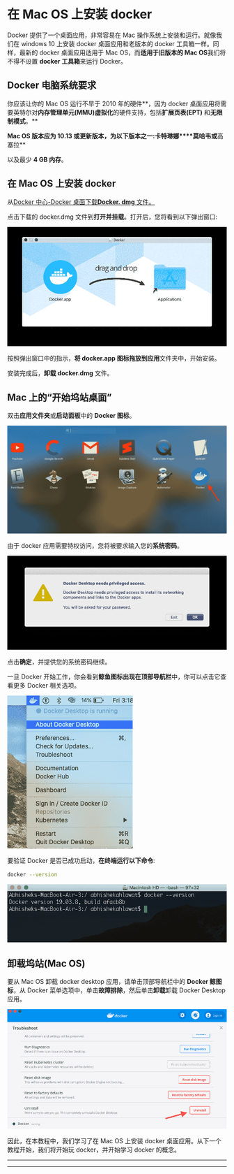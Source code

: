 # 在 Mac OS 上安装 docker

Docker 提供了一个桌面应用，非常容易在 Mac 操作系统上安装和运行。就像我们在 windows 10 上安装 docker 桌面应用和老版本的 docker 工具箱一样。同样，最新的 docker 桌面应用适用于 Mac OS，而**适用于旧版本的 Mac OS**我们将不得不设置 **docker 工具箱**来运行 Docker。

## Docker 电脑系统要求

你应该让你的 Mac OS 运行不早于 2010 年的硬件**，因为 docker 桌面应用将需要英特尔对**内存管理单元(MMU)虚拟化**的硬件支持，包括**扩展页表(EPT)** 和**无限制模式**。**

 **Mac OS **版本应为 10.13 或更新版本**，为以下版本之一:**卡特琳娜****莫哈韦**或**高塞拉**

以及最少 **4 GB 内存**。

## 在 Mac OS 上安装 docker

从[Docker 中心-Docker 桌面下载**Docker. dmg** 文件。](https://hub.docker.com/editions/community/docker-ce-desktop-mac/)

点击下载的 docker.dmg 文件到**打开并挂载**。打开后，您将看到以下弹出窗口:

![Install docker desktop for Mac OS](img/f958ad27998c0d3085fbe6433f34af85.png)

按照弹出窗口中的指示，**将 docker.app 图标拖放到应用**文件夹中，开始安装。

安装完成后，**卸载 docker.dmg** 文件。

## Mac 上的“开始坞站桌面”

双击**应用文件夹**或**启动面板**中的 **Docker 图标**。

![start docker desktop on mac os](img/27ce38bd3488e8a741bd78fadca33ac3.png)

由于 docker 应用需要特权访问，您将被要求输入您的**系统密码**。

![start docker desktop app on mac os](img/299407ff431f4199aa8ed713f00860cf.png)

点击**确定**，并提供您的系统密码继续。

一旦 Docker 开始工作，你会看到**鲸鱼图标出现在顶部导航栏**中，你可以点击它查看更多 Docker 相关选项。

![start docker on mac OS](img/4069dead907f512780f8a72c8ec173fc.png)

要验证 Docker 是否已成功启动，**在终端运行以下命令**:

```sh
docker --version
```

![docker --version command output](img/2cf82a9fa0ec6f5c2fadfc882ea14b25.png)

## 卸载坞站(Mac OS)

要从 Mac OS 卸载 docker desktop 应用，请单击顶部导航栏中的 **Docker 鲸图标**，从 Docker 菜单选项中，单击**故障排除**，然后单击**卸载**卸载 Docker Desktop 应用。

![Uninstalling docker from Mac OS](img/b6af9646fb4a63220ff24f43d716f0d1.png)

因此，在本教程中，我们学习了在 Mac OS 上安装 docker 桌面应用。从下一个教程开始，我们将开始玩 docker，并开始学习 docker 的概念。

* * *

* * ***